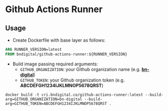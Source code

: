 # Github Actions Runner

## Usage

- Create Dockerfile with base layer as follows:

```dockerfile
ARG RUNNER_VERSION=latest
FROM bndigital/github-actions-runner:${RUNNER_VERSION}
```

- Build image passing required arguments:
    - `GITHUB_ORGANIZATION`: your Github organization name (e.g. [**bn-digital**](https://github.com/bn-digital))
    - `GITHUB_TOKEN`: your Github organization token (e.g. **ABCDEFGH1234IJKLMNOP5678QRST**)

```shell
docker build -t cri.bndigital.co/github-actions-runner:latest --build-arg=GITHUB_ORGANIZATION=bn-digital --build-arg=GITHUB_TOKEN=ABCDEFGH1234IJKLMNOP5678QRST .
```
